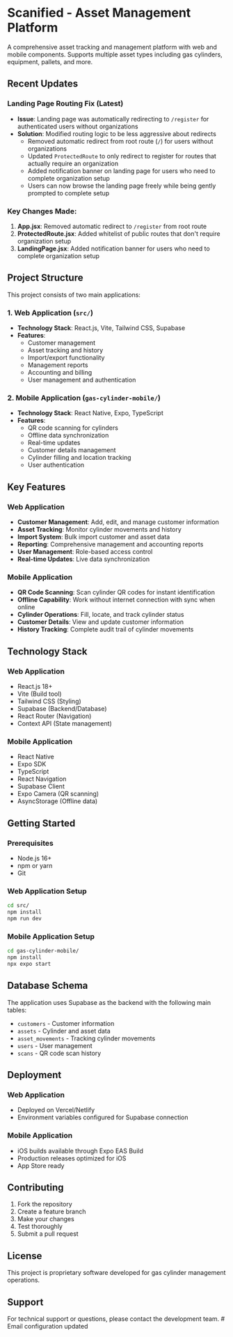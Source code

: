 # Scanified - Asset Management Platform

A comprehensive asset tracking and management platform with web and mobile components. Supports multiple asset types including gas cylinders, equipment, pallets, and more.

## Recent Updates

### Landing Page Routing Fix (Latest)
- **Issue**: Landing page was automatically redirecting to `/register` for authenticated users without organizations
- **Solution**: Modified routing logic to be less aggressive about redirects
  - Removed automatic redirect from root route (`/`) for users without organizations
  - Updated `ProtectedRoute` to only redirect to register for routes that actually require an organization
  - Added notification banner on landing page for users who need to complete organization setup
  - Users can now browse the landing page freely while being gently prompted to complete setup

### Key Changes Made:
1. **App.jsx**: Removed automatic redirect to `/register` from root route
2. **ProtectedRoute.jsx**: Added whitelist of public routes that don't require organization setup
3. **LandingPage.jsx**: Added notification banner for users who need to complete organization setup

## Project Structure

This project consists of two main applications:

### 1. Web Application (`src/`)
- **Technology Stack**: React.js, Vite, Tailwind CSS, Supabase
- **Features**:
  - Customer management
  - Asset tracking and history
  - Import/export functionality
  - Management reports
  - Accounting and billing
  - User management and authentication

### 2. Mobile Application (`gas-cylinder-mobile/`)
- **Technology Stack**: React Native, Expo, TypeScript
- **Features**:
  - QR code scanning for cylinders
  - Offline data synchronization
  - Real-time updates
  - Customer details management
  - Cylinder filling and location tracking
  - User authentication

## Key Features

### Web Application
- **Customer Management**: Add, edit, and manage customer information
- **Asset Tracking**: Monitor cylinder movements and history
- **Import System**: Bulk import customer and asset data
- **Reporting**: Comprehensive management and accounting reports
- **User Management**: Role-based access control
- **Real-time Updates**: Live data synchronization

### Mobile Application
- **QR Code Scanning**: Scan cylinder QR codes for instant identification
- **Offline Capability**: Work without internet connection with sync when online
- **Cylinder Operations**: Fill, locate, and track cylinder status
- **Customer Details**: View and update customer information
- **History Tracking**: Complete audit trail of cylinder movements

## Technology Stack

### Web Application
- React.js 18+
- Vite (Build tool)
- Tailwind CSS (Styling)
- Supabase (Backend/Database)
- React Router (Navigation)
- Context API (State management)

### Mobile Application
- React Native
- Expo SDK
- TypeScript
- React Navigation
- Supabase Client
- Expo Camera (QR scanning)
- AsyncStorage (Offline data)

## Getting Started

### Prerequisites
- Node.js 16+ 
- npm or yarn
- Git

### Web Application Setup
```bash
cd src/
npm install
npm run dev
```

### Mobile Application Setup
```bash
cd gas-cylinder-mobile/
npm install
npx expo start
```

## Database Schema

The application uses Supabase as the backend with the following main tables:
- `customers` - Customer information
- `assets` - Cylinder and asset data
- `asset_movements` - Tracking cylinder movements
- `users` - User management
- `scans` - QR code scan history

## Deployment

### Web Application
- Deployed on Vercel/Netlify
- Environment variables configured for Supabase connection

### Mobile Application
- iOS builds available through Expo EAS Build
- Production releases optimized for iOS
- App Store ready

## Contributing

1. Fork the repository
2. Create a feature branch
3. Make your changes
4. Test thoroughly
5. Submit a pull request

## License

This project is proprietary software developed for gas cylinder management operations.

## Support

For technical support or questions, please contact the development team. #   E m a i l   c o n f i g u r a t i o n   u p d a t e d 
 
 